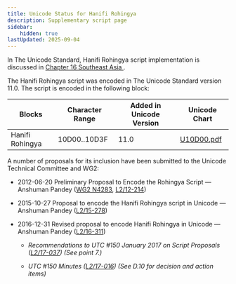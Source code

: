 ```yaml
---
title: Unicode Status for Hanifi Rohingya
description: Supplementary script page
sidebar:
    hidden: true
lastUpdated: 2025-09-04
---
```


In The Unicode Standard, Hanifi Rohingya script implementation is discussed in [Chapter 16 Southeast Asia ](http://www.unicode.org/versions/latest/ch16.pdf).

[comment]: # (end of intro)

[comment]: # (start of blocks)

The Hanifi Rohingya script was encoded in The Unicode Standard version 11.0. The script is encoded in the following block:

| Blocks | Character Range | Added in Unicode Version | Unicode Chart |
| ------ | --------------- | ------------------------ | ------------- |
| Hanifi Rohingya | 10D00..10D3F | 11.0 | [U10D00.pdf](http://www.unicode.org/charts/PDF/U10D00.pdf) |

[comment]: # (end of blocks)

[comment]: # (start of chars)



[comment]: # (end of chars)

[comment]: # (start of rest)

A number of proposals for its inclusion have been submitted to the Unicode Technical Committee and WG2:

- 2012-06-20 Preliminary Proposal to Encode the Rohingya Script — Anshuman Pandey ([WG2 N4283](https://www.unicode.org/wg2/docs/n4283.pdf), [L2/12-214](http://www.unicode.org/cgi-bin/GetMatchingDocs.pl?L2/12-214))

- 2015-10-27 Proposal to encode the Hanifi Rohingya script in Unicode — Anshuman Pandey ([L2/15-278](http://www.unicode.org/cgi-bin/GetMatchingDocs.pl?L2/15-278))

- 2016-12-31 Revised proposal to encode Hanifi Rohingya in Unicode — Anshuman Pandey ([L2/16-311](http://www.unicode.org/cgi-bin/GetMatchingDocs.pl?L2/16-311))

  - _Recommendations to UTC #150 January 2017 on Script Proposals ([L2/17-037](http://www.unicode.org/L2/L2017/17037-script-ad-hoc.pdf)) (See point 7.)_

  - _UTC #150 Minutes ([L2/17-016](http://www.unicode.org/L2/L2017/17016.htm)) (See D.10 for decision and action items)_
